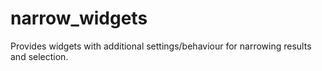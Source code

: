 # narrow_widgets
Provides widgets with additional settings/behaviour for narrowing results and selection.
